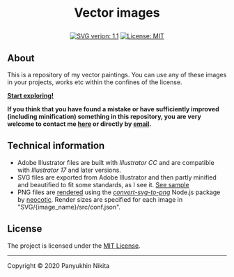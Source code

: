 <h1 class="gp_hidden"><p align="center">Vector images</p></h1>

<div class="badges" align="center">
  <a class="svg_version" href="./.github/SVG_sample.md" target="_blank"><img class="svg_version" alt="SVG verion: 1.1" src="https://img.shields.io/badge/SVG%20version-1.1-orange?style=flat"></a>
  <a class="license" href="http://n-panuhin.info/license.html" target="_blank"><img alt="License: MIT" src="https://img.shields.io/github/license/Nikita-Panuhin/vector?style=flat"></a>
</div>

## About
This is a repository of my vector paintings.
You can use any of these images in your projects, works etc within the confines of the license.

<!-- But, please, make sure to check the [license rules](#license "Scroll to license rules") :) -->

**[Start exploring!](./SVG "See SVG images")**

**If you think that you have found a mistake or have sufficiently improved (including minification) something in this repository, you are very welcome to contact me [here](http://n-panuhin.info "Nikita Panuhin") or directly by [email](mailto:n.panuhin@mail.ru "Mailto: Nikita Panuhin").**

## Technical information

-   Adobe Illustrator files are built with *Illustrator CC* and are compatible with *Illustrator 17* and later versions.
-   SVG files are exported from Adobe Illustrator and then partly minified and beautified to fit some standards, as I see it. [See sample](./.github/SVG_sample.md "See SVG file sample")
-   PNG files are [rendered](./.github/render.py "See render.py file") using the *[convert-svg-to-png](https://github.com/neocotic/convert-svg/tree/master/packages/convert-svg-to-png "Node.js: convert-svg-to-png by neocotic")* Node.js package by [neocotic](https://github.com/neocotic "Github user: neocotic"). Render sizes are specified for each image in "SVG/{image\_name}/src/conf.json".

## License
<!-- The project is generally licensed under the [MIT License](http://n-panuhin.info/license.html "MIT License").

Illustrator, SVG and other types of vector image files, as well as rendered PNG files, are made only by me, so:

-   ~~At least once, you must indicate [my website](http://n-panuhin.info "Nikita Panuhin") and me as an author of all the images used in your project. (Can be in a small font at the end of the project)~~
-   You can modify all files, but if you want to distribute your work, you have to consider the first crossed out clause and follow the [MIT License](http://n-panuhin.info/license.html "MIT License")
-   Abuses of any form, as well as the deliberate deterioration of my work with the indication of my authorship, are strongly prohibited. -->

The project is licensed under the [MIT License](http://n-panuhin.info/license.html "MIT License").

---

Copyright &copy; 2020 Panyukhin Nikita